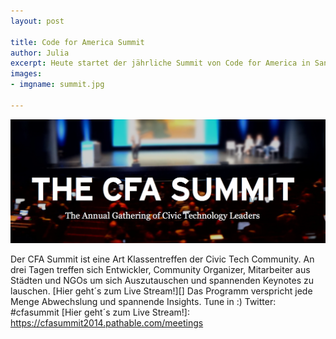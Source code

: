```yaml
---
layout: post

title: Code for America Summit
author: Julia
excerpt: Heute startet der jährliche Summit von Code for America in San Francisco.
images:
- imgname: summit.jpg

---
```

![summit](/assets/blog/summit.jpg)

Der CFA Summit ist eine Art Klassentreffen der Civic Tech Community. An drei Tagen treffen sich Entwickler, Community Organizer, Mitarbeiter aus Städten und NGOs um sich Auszutauschen und spannenden Keynotes zu lauschen.
[Hier geht´s zum Live Stream!][] Das Programm verspricht jede Menge Abwechslung und spannende Insights. Tune in :)
Twitter: #cfasummit
[Hier geht´s zum Live Stream!]: https://cfasummit2014.pathable.com/meetings
